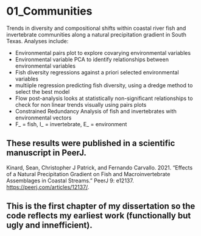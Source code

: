 # 01_Communities
Trends in diversity and compositional shifts within coastal river fish and invertebrate communities along a natural precipitation gradient in South Texas. Analyses include:
- Environmental pairs plot to explore covarying environmental variables
- Environmental variable PCA to identify relationships between environmental variables
- Fish diversity regressions against a priori selected environmental variables
- multiiple regression predicting fish diversity, using a dredge method to select the best model
- Flow post-analysis looks at statistically non-significant relationships to check for non linear trends visually using pairs plots
- Constrained Redundancy Analysis of fish and invertebrates with environmental vectors
- F_  = fish, I_ = invertebrate, E_ = environment

## These results were published in a scientific manuscript in PeerJ.

Kinard, Sean, Christopher J Patrick, and Fernando Carvallo. 2021. “Effects of a Natural Precipitation Gradient on Fish and Macroinvertebrate Assemblages in Coastal Streams.” PeerJ 9: e12137. https://peerj.com/articles/12137/.

## This is the first chapter of my dissertation so the code reflects my earliest work (functionally but ugly and innefficient).
